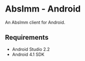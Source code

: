 AbsImm - Android
================

An AbsImm client for Android.


Requirements
------------

* Android Studio 2.2
* Android 4.1 SDK
